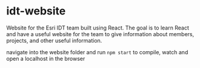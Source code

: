 # idt-website
Website for the Esri IDT team built using React. The goal is to learn React and have a useful website for the team to give information about members, projects, and other useful information.


navigate into the website folder and run `npm start` to compile, watch and open a localhost in the browser
